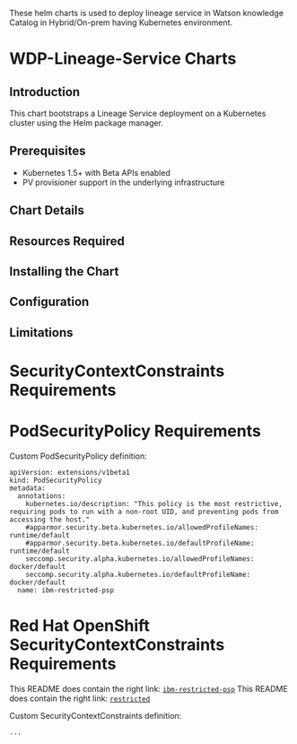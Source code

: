 These helm charts is used to deploy lineage service in Watson knowledge Catalog in Hybrid/On-prem having Kubernetes environment.
# WDP-Lineage-Service Charts

## Introduction

This chart bootstraps a Lineage Service deployment on a Kubernetes cluster using the Helm package manager.

## Prerequisites

- Kubernetes 1.5+ with Beta APIs enabled
- PV provisioner support in the underlying infrastructure

## Chart Details

## Resources Required

## Installing the Chart

## Configuration

## Limitations

# SecurityContextConstraints Requirements

# PodSecurityPolicy Requirements

Custom PodSecurityPolicy definition:

```
apiVersion: extensions/v1beta1
kind: PodSecurityPolicy
metadata:
  annotations:
    kubernetes.io/description: "This policy is the most restrictive, requiring pods to run with a non-root UID, and preventing pods from accessing the host."
    #apparmor.security.beta.kubernetes.io/allowedProfileNames: runtime/default
    #apparmor.security.beta.kubernetes.io/defaultProfileName: runtime/default
    seccomp.security.alpha.kubernetes.io/allowedProfileNames: docker/default
    seccomp.security.alpha.kubernetes.io/defaultProfileName: docker/default
  name: ibm-restricted-psp
```

# Red Hat OpenShift SecurityContextConstraints Requirements

This README does contain the right link: [`ibm-restricted-psp`](https://ibm.biz/cpkspec-psp)
This README does contain the right link: [`restricted`](https://ibm.biz/cpkspec-scc)

Custom SecurityContextConstraints definition:

```
...
```